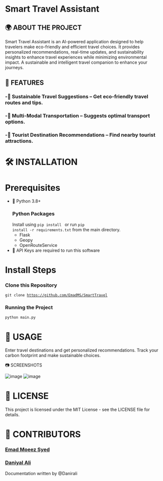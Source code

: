 # **Smart Travel Assistant**

## 🌍 ABOUT THE PROJECT

Smart Travel Assistant is an AI-powered application designed to help travelers make eco-friendly and efficient travel choices. It provides personalized recommendations, real-time updates, and sustainability insights to enhance travel experiences while minimizing environmental impact. A sustainable and intelligent travel companion to enhance your journeys.

## 🚀 FEATURES

### -🌱 Sustainable Travel Suggestions – Get eco-friendly travel routes and tips.

### -🚌 Multi-Modal Transportation – Suggests optimal transport options.

### -🏨 Tourist Destination Recommendations – Find nearby tourist attractions.


# 🛠 INSTALLATION

# Prerequisites

- 🐍 Python 3.8+
  ### Python Packages
  Install using <code>pip install <pkg-name></code> or run <code>pip install -r requirements.txt</code> from the main directory.
  - Flask
  - Geopy
  - OpenRouteService
- 🔑 API Keys are required to run this software

# Install Steps

### Clone this Repository
<code>git clone https://github.com/EmadMS/SmartTravel</code>

### Running the Project
<code>python main.py</code>

# 🎯 USAGE

Enter travel destinations and get personalized recommendations.
Track your carbon footprint and make sustainable choices.

📷 SCREENSHOTS

![image](https://github.com/user-attachments/assets/38087705-3d30-4783-99e4-f4d6492a2844)
![image](https://github.com/user-attachments/assets/6782e61d-3e25-471e-afbb-a55e7a084bd3)

# 📜 LICENSE
This project is licensed under the MIT License - see the LICENSE file for details.

# 👥 CONTRIBUTORS
### [Emad Moeez Syed](https://github.com/EmadMS)
### [Daniyal Ali](https://github.com/Danirali)

Documentation written by @Danirali
